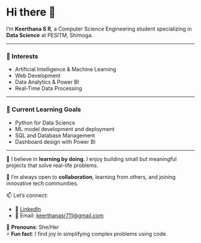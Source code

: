 # Hi there 👋  

I’m **Keerthana S R**, a Computer Science Engineering student specializing in **Data Science** at PESITM, Shimoga.

---

### 💼 Interests
- Artificial Intelligence & Machine Learning  
- Web Development  
- Data Analytics & Power BI  
- Real-Time Data Processing  

---

### 🎯 Current Learning Goals
- Python for Data Science  
- ML model development and deployment  
- SQL and Database Management  
- Dashboard design with Power BI  

---

🌟 I believe in **learning by doing**. I enjoy building small but meaningful projects that solve real-life problems.

🤝 I’m always open to **collaboration**, learning from others, and joining innovative tech communities.  

📫 Let’s connect:
- 🔗 [LinkedIn](https://www.linkedin.com/in/keerthana-s-r-ab7ba02b3)
- 📧 Email: keerthanasr711@gmail.com  

🌸 **Pronouns**: She/Her  
⚡ **Fun fact**: I find joy in simplifying complex problems using code.

